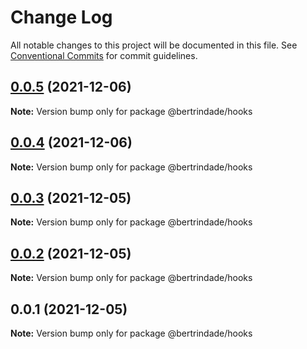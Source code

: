 # Change Log

All notable changes to this project will be documented in this file.
See [Conventional Commits](https://conventionalcommits.org) for commit guidelines.

## [0.0.5](https://github.com/berTrindade/lerna/compare/@bertrindade/hooks@0.0.4...@bertrindade/hooks@0.0.5) (2021-12-06)

**Note:** Version bump only for package @bertrindade/hooks





## [0.0.4](https://github.com/berTrindade/lerna/compare/@bertrindade/hooks@0.0.3...@bertrindade/hooks@0.0.4) (2021-12-06)

**Note:** Version bump only for package @bertrindade/hooks





## [0.0.3](https://github.com/berTrindade/lerna/compare/@bertrindade/hooks@0.0.2...@bertrindade/hooks@0.0.3) (2021-12-05)

**Note:** Version bump only for package @bertrindade/hooks





## [0.0.2](https://github.com/berTrindade/lerna/compare/@bertrindade/hooks@0.0.1...@bertrindade/hooks@0.0.2) (2021-12-05)

**Note:** Version bump only for package @bertrindade/hooks





## 0.0.1 (2021-12-05)

**Note:** Version bump only for package @bertrindade/hooks

